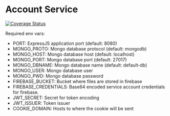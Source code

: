 # Account Service

[![Coverage Status](https://coveralls.io/repos/github/youryummy/account/badge.svg?branch=main)](https://coveralls.io/github/youryummy/account?branch=main)

Required env vars:
* PORT: ExpressJS application port (default: 8080)
* MONGO_PROTO: Mongo database protocol (default: mongodb)
* MONGO_HOST: Mongo database host (default: localhost)
* MONGO_PORT: Mongo database port (default: 27017)
* MONGO_DBNAME: Mongo database name (default: default-db)
* MONGO_USER: Mongo database user
* MONGO_PWD: Mongo database password
* FIREBASE_BUCKET: Bucket where files are stored in firebase
* FIREBASE_CREDENTIALS: Base64 encoded service account credentials for firebase.
* JWT_SECRET: Secret for token encoding
* JWT_ISSUER: Token issuer
* COOKIE_DOMAIN: Hosts to where the cookie will be sent